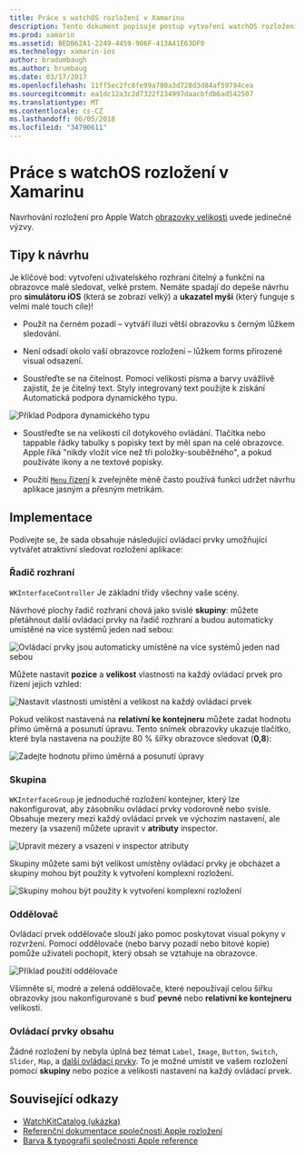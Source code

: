 ```yaml
---
title: Práce s watchOS rozložení v Xamarinu
description: Tento dokument popisuje postup vytvoření watchOS rozložení pomocí Xamarin. Popisuje rozhraní řadiče, skupiny, oddělovače a ovládací prvky obsahu.
ms.prod: xamarin
ms.assetid: BEDB62A1-2249-4459-986F-413A41E63DF0
ms.technology: xamarin-ios
author: bradumbaugh
ms.author: brumbaug
ms.date: 03/17/2017
ms.openlocfilehash: 11ff5ec2fc8fe99a780a3d728d3d84af59794cea
ms.sourcegitcommit: ea1dc12a3c2d7322f234997daacbfdb6ad542507
ms.translationtype: MT
ms.contentlocale: cs-CZ
ms.lasthandoff: 06/05/2018
ms.locfileid: "34790611"
---
```

# <a name="working-with-watchos-layout-in-xamarin"></a>Práce s watchOS rozložení v Xamarinu

Navrhování rozložení pro Apple Watch [obrazovky velikosti](~/ios/watchos/app-fundamentals/screen-sizes.md) uvede jedinečné výzvy.

## <a name="design-tips"></a>Tipy k návrhu

Je klíčové bod: vytvoření uživatelského rozhraní čitelný a funkční na obrazovce malé sledovat, velké prstem. Nemáte spadají do depeše návrhu pro **simulátoru iOS** (která se zobrazí velký) a **ukazatel myši** (který funguje s velmi malé touch cíle)!

- Použít na černém pozadí – vytváří iluzi větší obrazovku s černým lůžkem sledování.

- Není odsadí okolo vaší obrazovce rozložení – lůžkem forms přirozené visual odsazení.

- Soustřeďte se na čitelnost. Pomocí velikosti písma a barvy uvážlivě zajistit, že je čitelný text. Styly integrovaný text použijte k získání Automatická podpora dynamického typu.

![](layout-images/type.png "Příklad Podpora dynamického typu")

- Soustřeďte se na velikosti cíl dotykového ovládání. Tlačítka nebo tappable řádky tabulky s popisky text by měl span na celé obrazovce. Apple říká "nikdy vložit více než tři položky-souběžného", a pokud používáte ikony a ne textové popisky.

- Použití [ `Menu` řízení](~/ios/watchos/user-interface/menu.md) k zveřejněte méně často používá funkci udržet návrhu aplikace jasným a přesným metrikám.


## <a name="implementation"></a>Implementace

Podívejte se, že sada obsahuje následující ovládací prvky umožňující vytvářet atraktivní sledovat rozložení aplikace:

### <a name="interface-controller"></a>Řadič rozhraní

`WKInterfaceController` Je základní třídy všechny vaše scény.

Návrhové plochy řadič rozhraní chová jako svislé **skupiny**: můžete přetáhnout další ovládací prvky na řadič rozhraní a budou automaticky umístěné na více systémů jeden nad sebou:

![](layout-images/controller-scene.png "Ovládací prvky jsou automaticky umístěné na více systémů jeden nad sebou")

Můžete nastavit **pozice** a **velikost** vlastnosti na každý ovládací prvek pro řízení jejich vzhled:

![](layout-images/positionsize-attributes.png "Nastavit vlastnosti umístění a velikost na každý ovládací prvek")

Pokud velikost nastavená na **relativní ke kontejneru** můžete zadat hodnotu přímo úměrná a posunutí úpravu. Tento snímek obrazovky ukazuje tlačítko, které byla nastavena na použijte 80 % šířky obrazovce sledovat (**0,8**):

![](layout-images/button-attributes.png "Zadejte hodnotu přímo úměrná a posunutí úpravy")


### <a name="group"></a>Skupina

`WKInterfaceGroup` je jednoduché rozložení kontejner, který lze nakonfigurovat, aby zásobníku ovládací prvky vodorovně nebo svisle. Obsahuje mezery mezi každý ovládací prvek ve výchozím nastavení, ale mezery (a vsazení) můžete upravit v **atributy** inspector.

![](layout-images/group-attributes.png "Upravit mezery a vsazení v inspector atributy")

Skupiny můžete sami být velikost umístěny ovládací prvky je obcházet a skupiny mohou být použity k vytvoření komplexní rozložení.

![](layout-images/group-scene.png "Skupiny mohou být použity k vytvoření komplexní rozložení")


### <a name="separator"></a>Oddělovač

Ovládací prvek oddělovače slouží jako pomoc poskytovat visual pokyny v rozvržení. Pomocí oddělovače (nebo barvy pozadí nebo bitové kopie) pomůže uživateli pochopit, který obsah se vztahuje na obrazovce.

![](layout-images/separator-scene.png "Příklad použití oddělovače")

Všimněte si, modré a zelená oddělovače, které nepoužívají celou šířku obrazovky jsou nakonfigurované s buď **pevné** nebo **relativní ke kontejneru** velikosti.

### <a name="content-controls"></a>Ovládací prvky obsahu

Žádné rozložení by nebyla úplná bez témat `Label`, `Image`, `Button`, `Switch`, `Slider`, `Map`, a [další ovládací prvky](~/ios/watchos/user-interface/index.md).
To je možné umístit ve vašem rozložení pomocí **skupiny** nebo pozice a velikosti nastavení na každý ovládací prvek.



## <a name="related-links"></a>Související odkazy

- [WatchKitCatalog (ukázka)](https://developer.xamarin.com/samples/monotouch/WatchKit/WatchKitCatalog/)
- [Referenční dokumentace společnosti Apple rozložení](https://developer.apple.com/library/prerelease/ios/documentation/UserExperience/Conceptual/WatchHumanInterfaceGuidelines/Layout.html)
- [Barva & typografii společnosti Apple reference](https://developer.apple.com/library/prerelease/ios/documentation/UserExperience/Conceptual/WatchHumanInterfaceGuidelines/ColorandTypography.html)
